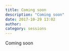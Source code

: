 ```yaml
---
title: Coming soon
description: "Coming soon"
date: 2017-10-29 13:02
author:
category: sessions
---
```

Coming soon
